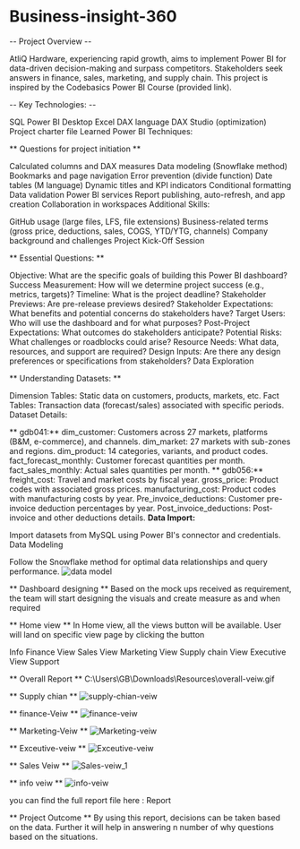 # Business-insight-360
-- Project Overview --



AtliQ Hardware, experiencing rapid growth, aims to implement Power BI for data-driven decision-making and surpass competitors.
Stakeholders seek answers in finance, sales, marketing, and supply chain.
This project is inspired by the Codebasics Power BI Course (provided link).


-- Key Technologies: --

SQL
Power BI Desktop
Excel
DAX language
DAX Studio (optimization)
Project charter file
Learned Power BI Techniques:

** Questions for project initiation **


Calculated columns and DAX measures
Data modeling (Snowflake method)
Bookmarks and page navigation
Error prevention (divide function)
Date tables (M language)
Dynamic titles and KPI indicators
Conditional formatting
Data validation
Power BI services
Report publishing, auto-refresh, and app creation
Collaboration in workspaces
Additional Skills:

GitHub usage (large files, LFS, file extensions)
Business-related terms (gross price, deductions, sales, COGS, YTD/YTG, channels)
Company background and challenges
Project Kick-Off Session

** Essential Questions: **

Objective: What are the specific goals of building this Power BI dashboard?
Success Measurement: How will we determine project success (e.g., metrics, targets)?
Timeline: What is the project deadline?
Stakeholder Previews: Are pre-release previews desired?
Stakeholder Expectations: What benefits and potential concerns do stakeholders have?
Target Users: Who will use the dashboard and for what purposes?
Post-Project Expectations: What outcomes do stakeholders anticipate?
Potential Risks: What challenges or roadblocks could arise?
Resource Needs: What data, resources, and support are required?
Design Inputs: Are there any design preferences or specifications from stakeholders?
Data Exploration

** Understanding Datasets: **

Dimension Tables: Static data on customers, products, markets, etc.
Fact Tables: Transaction data (forecast/sales) associated with specific periods.
Dataset Details:

** gdb041:**
dim_customer: Customers across 27 markets, platforms (B&M, e-commerce), and channels.
dim_market: 27 markets with sub-zones and regions.
dim_product: 14 categories, variants, and product codes.
fact_forecast_monthly: Customer forecast quantities per month.
fact_sales_monthly: Actual sales quantities per month.
** gdb056:**
freight_cost: Travel and market costs by fiscal year.
gross_price: Product codes with associated gross prices.
manufacturing_cost: Product codes with manufacturing costs by year.
Pre_invoice_deductions: Customer pre-invoice deduction percentages by year.
Post_invoice_deductions: Post-invoice and other deductions details.
**Data Import:**

Import datasets from MySQL using Power BI's connector and credentials.
Data Modeling

Follow the Snowflake method for optimal data relationships and query performance.
![data model](https://github.com/Iqrabaloch123/Business-insight-360/assets/130351579/588cf6c5-ecd0-4385-92b9-aec7c0e85d38)

** Dashboard designing **
Based on the mock ups received as requirement, the team will start designing the visuals and create measure as and when required

** Home view **
In Home view, all the views button will be available. User will land on specific view page by clicking the button

Info
Finance View
Sales View
Marketing View
Supply chain View
Executive View
Support



** Overall Report **
C:\Users\GB\Downloads\Resources\overall-veiw.gif

** Supply chian **
![supply-chian-veiw](https://github.com/Iqrabaloch123/Business-insight-360/assets/130351579/7aad4341-fbb7-4730-9534-080087996231)

** finance-Veiw **
![finance-veiw](https://github.com/Iqrabaloch123/Business-insight-360/assets/130351579/97a2db14-a8b5-438c-a302-8f699f4dbcec)

** Marketing-Veiw **
![Marketing-veiw](https://github.com/Iqrabaloch123/Business-insight-360/assets/130351579/73ec88b6-2541-4213-bd1c-f04fa4529a47)

** Exceutive-veiw **
![Exceutive-veiw](https://github.com/Iqrabaloch123/Business-insight-360/assets/130351579/85e4f50a-8ff0-4faa-b8ca-208d27e1ece6)

** Sales Veiw **
![Sales-veiw_1](https://github.com/Iqrabaloch123/Business-insight-360/assets/130351579/311d382b-dd5b-425e-b216-a89f551a70b0)

** info veiw **
![info-veiw](https://github.com/Iqrabaloch123/Business-insight-360/assets/130351579/42235974-368c-4714-875e-da6d0224b229)

you can find the full report file here : Report

** Project Outcome **
By using this report, decisions can be taken based on the data. Further it will help in answering n number of why questions based on the situations.


